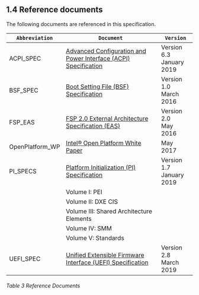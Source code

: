 <!--- @file
  1.4 Reference documents

  Copyright (c) 2019, Intel Corporation. All rights reserved.<BR>

  Redistribution and use in source (original document form) and 'compiled'
  forms (converted to PDF, epub, HTML and other formats) with or without
  modification, are permitted provided that the following conditions are met:

  1) Redistributions of source code (original document form) must retain the
     above copyright notice, this list of conditions and the following
     disclaimer as the first lines of this file unmodified.

  2) Redistributions in compiled form (transformed to other DTDs, converted to
     PDF, epub, HTML and other formats) must reproduce the above copyright
     notice, this list of conditions and the following disclaimer in the
     documentation and/or other materials provided with the distribution.

  THIS DOCUMENTATION IS PROVIDED BY TIANOCORE PROJECT "AS IS" AND ANY EXPRESS OR
  IMPLIED WARRANTIES, INCLUDING, BUT NOT LIMITED TO, THE IMPLIED WARRANTIES OF
  MERCHANTABILITY AND FITNESS FOR A PARTICULAR PURPOSE ARE DISCLAIMED. IN NO
  EVENT SHALL TIANOCORE PROJECT  BE LIABLE FOR ANY DIRECT, INDIRECT, INCIDENTAL,
  SPECIAL, EXEMPLARY, OR CONSEQUENTIAL DAMAGES (INCLUDING, BUT NOT LIMITED TO,
  PROCUREMENT OF SUBSTITUTE GOODS OR SERVICES; LOSS OF USE, DATA, OR PROFITS;
  OR BUSINESS INTERRUPTION) HOWEVER CAUSED AND ON ANY THEORY OF LIABILITY,
  WHETHER IN CONTRACT, STRICT LIABILITY, OR TORT (INCLUDING NEGLIGENCE OR
  OTHERWISE) ARISING IN ANY WAY OUT OF THE USE OF THIS DOCUMENTATION, EVEN IF
  ADVISED OF THE POSSIBILITY OF SUCH DAMAGE.

-->

## 1.4 Reference documents

The following documents are referenced in this specification.

| `Abbreviation`  | `Document`                                                                                                                                                                                                                                        | `Version`                     |
| --------------- | ------------------------------------------------------------------------------------------------------------------------------------------------------------------------------------------------------------------------------------------------- | ------------------------------|
| ACPI_SPEC       | [Advanced Configuration and Power Interface (ACPI) Specification](http://www.uefi.org/sites/default/files/resources/ACPI%206_2_A_Sept29.pdf)                                                                                                      | Version 6.3<br />January 2019 |
| BSF_SPEC        | [Boot Setting File (BSF) Specification](https://firmware.intel.com/sites/default/files/BSF_1_0.pdf)                                                                                                                                               | Version 1.0<br />March 2016   |
| FSP_EAS         | [FSP 2.0 External Architecture Specification (EAS)](http://www.intel.com/content/dam/www/public/us/en/documents/technical-specifications/fsp-architecture-spec-v2.pdf)                                                                            | Version 2.0<br />May 2016     |
| OpenPlatform_WP | [Intel&reg; Open Platform White Paper](https://github.com/tianocore/edk2-platforms/blob/devel-MinPlatform/Platform/Intel/MinPlatformPkg/Docs/A_Tour_Beyond_BIOS_Open_Source_IA_Firmware_Platform_Design_Guide_in_EFI_Developer_Kit_II%20-%20V2.pdf) | May 2017                      |
| PI_SPECS        | [Platform Initialization (PI) Specification](http://www.uefi.org/sites/default/files/resources/PI_Spec_1_6.pdf)                                                                                                                                   | Version 1.7<br />January 2019 |
|                 | Volume I: PEI                                                                                                                                                                                                                                     |                               |
|                 | Volume II: DXE CIS                                                                                                                                                                                                                                |                               |
|                 | Volume III: Shared Architecture Elements                                                                                                                                                                                                          |                               |
|                 | Volume IV: SMM                                                                                                                                                                                                                                    |                               |
|                 | Volume V: Standards                                                                                                                                                                                                                               |                               |
| UEFI_SPEC       | [Unified Extensible Firmware Interface (UEFI) Specification](http://www.uefi.org/sites/default/files/resources/UEFI%20Spec%202_7_A%20Sept%206.pdf)                                                                                                | Version 2.8<br />March 2019   |

###### Table 3 Reference Documents
